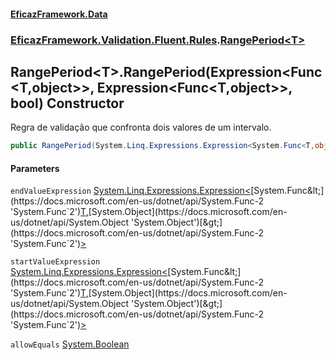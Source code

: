 #### [EficazFramework.Data](EficazFrameworkData.md 'EficazFramework Data')
### [EficazFramework.Validation.Fluent.Rules](EficazFrameworkData.md#EficazFramework_Validation_Fluent_Rules 'EficazFramework.Validation.Fluent.Rules').[RangePeriod&lt;T&gt;](RangePeriod_T_.md 'EficazFramework.Validation.Fluent.Rules.RangePeriod&lt;T&gt;')
## RangePeriod&lt;T&gt;.RangePeriod(Expression&lt;Func&lt;T,object&gt;&gt;, Expression&lt;Func&lt;T,object&gt;&gt;, bool) Constructor
Regra de validação que confronta dois valores de um intervalo.  
```csharp
public RangePeriod(System.Linq.Expressions.Expression<System.Func<T,object>> endValueExpression, System.Linq.Expressions.Expression<System.Func<T,object>> startValueExpression, bool allowEquals=true);
```
#### Parameters
<a name='EficazFramework_Validation_Fluent_Rules_RangePeriod_T__RangePeriod(System_Linq_Expressions_Expression_System_Func_T_object___System_Linq_Expressions_Expression_System_Func_T_object___bool)_endValueExpression'></a>
`endValueExpression` [System.Linq.Expressions.Expression&lt;](https://docs.microsoft.com/en-us/dotnet/api/System.Linq.Expressions.Expression-1 'System.Linq.Expressions.Expression`1')[System.Func&lt;](https://docs.microsoft.com/en-us/dotnet/api/System.Func-2 'System.Func`2')[T](RangePeriod_T_.md#EficazFramework_Validation_Fluent_Rules_RangePeriod_T__T 'EficazFramework.Validation.Fluent.Rules.RangePeriod&lt;T&gt;.T')[,](https://docs.microsoft.com/en-us/dotnet/api/System.Func-2 'System.Func`2')[System.Object](https://docs.microsoft.com/en-us/dotnet/api/System.Object 'System.Object')[&gt;](https://docs.microsoft.com/en-us/dotnet/api/System.Func-2 'System.Func`2')[&gt;](https://docs.microsoft.com/en-us/dotnet/api/System.Linq.Expressions.Expression-1 'System.Linq.Expressions.Expression`1')  
  
<a name='EficazFramework_Validation_Fluent_Rules_RangePeriod_T__RangePeriod(System_Linq_Expressions_Expression_System_Func_T_object___System_Linq_Expressions_Expression_System_Func_T_object___bool)_startValueExpression'></a>
`startValueExpression` [System.Linq.Expressions.Expression&lt;](https://docs.microsoft.com/en-us/dotnet/api/System.Linq.Expressions.Expression-1 'System.Linq.Expressions.Expression`1')[System.Func&lt;](https://docs.microsoft.com/en-us/dotnet/api/System.Func-2 'System.Func`2')[T](RangePeriod_T_.md#EficazFramework_Validation_Fluent_Rules_RangePeriod_T__T 'EficazFramework.Validation.Fluent.Rules.RangePeriod&lt;T&gt;.T')[,](https://docs.microsoft.com/en-us/dotnet/api/System.Func-2 'System.Func`2')[System.Object](https://docs.microsoft.com/en-us/dotnet/api/System.Object 'System.Object')[&gt;](https://docs.microsoft.com/en-us/dotnet/api/System.Func-2 'System.Func`2')[&gt;](https://docs.microsoft.com/en-us/dotnet/api/System.Linq.Expressions.Expression-1 'System.Linq.Expressions.Expression`1')  
  
<a name='EficazFramework_Validation_Fluent_Rules_RangePeriod_T__RangePeriod(System_Linq_Expressions_Expression_System_Func_T_object___System_Linq_Expressions_Expression_System_Func_T_object___bool)_allowEquals'></a>
`allowEquals` [System.Boolean](https://docs.microsoft.com/en-us/dotnet/api/System.Boolean 'System.Boolean')  
  
